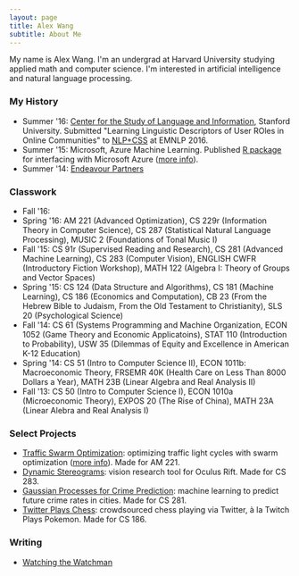 ```yaml
---
layout: page
title: Alex Wang
subtitle: About Me
---
```


My name is Alex Wang. I'm an undergrad at Harvard University studying applied math and computer science. I'm interested in artificial intelligence and natural language processing.

### My History

- Summer '16: [Center for the Study of Language and Information](https://www-csli.stanford.edu/), Stanford University. Submitted "Learning Linguistic Descriptors of User ROles in Online Communities" to [NLP+CSS](https://sites.google.com/site/nlpandcss/nlpcss-at-emnlp-2016) at EMNLP 2016.
- Summer '15: Microsoft, Azure Machine Learning. Published [R package](https://cran.r-project.org/web/packages/AzureML/index.html) for interfacing with Microsoft Azure ([more info](http://blogs.technet.com/b/machinelearning/archive/2015/09/25/build-and-deploy-a-predictive-web-app-using-rstudio-and-azure-ml.aspx)).
- Summer '14: [Endeavour Partners](http://endeavourpartners.net/)

### Classwork

- Fall '16:
- Spring '16: AM 221 (Advanced Optimization), CS 229r (Information Theory in Computer Science), CS 287 (Statistical Natural Language Processing), MUSIC 2 (Foundations of Tonal Music I)
- Fall '15: CS 91r (Supervised Reading and Research), CS 281 (Advanced Machine Learning), CS 283 (Computer Vision), ENGLISH CWFR (Introductory Fiction Workshop), MATH 122 (Algebra I: Theory of Groups and Vector Spaces)
- Spring '15: CS 124 (Data Structure and Algorithms), CS 181 (Machine Learning), CS 186 (Economics and Computation), CB 23 (From the Hebrew Bible to Judaism, From the Old Testament to Christianity), SLS 20 (Psychological Science)
- Fall '14: CS 61 (Systems Programming and Machine Organization, ECON 1052 (Game Theory and Economic Applicatoins), STAT 110 (Introduction to Probability), USW 35 (Dilemmas of Equity and Excellence in American K-12 Education)
- Spring '14: CS 51 (Intro to Computer Science II), ECON 1011b: Macroeconomic Theory, FRSEMR 40K (Health Care on Less Than 8000 Dollars a Year), MATH 23B (Linear Algebra and Real Analysis II)
- Fall '13: CS 50 (Intro to Computer Science I), ECON 1010a (Microeconomic Theory), EXPOS 20 (The Rise of China), MATH 23A (Linear Alebra and Real Analysis I)

### Select Projects

- [Traffic Swarm Optimization](https://github.com/W4ngatang/TrafficSwarmOptimization): optimizing traffic light cycles with swarm optimization ([more info](https://www.seas.harvard.edu/news/2016/06/ants-go-marching-on-to-optimize-traffic-lights)). Made for AM 221.
- [Dynamic Stereograms](https://github.com/W4ngatang/cs283-final-project): vision research tool for Oculus Rift. Made for CS 283.
- [Gaussian Processes for Crime Prediction](https://github.com/kandluis/crime-prediction): machine learning to predict future crime rates in cities. Made for CS 281.
- [Twitter Plays Chess](https://github.com/mgentili/TwitterPlaysChess"): crowdsourced chess playing via Twitter, &agrave; la Twitch Plays Pokemon. Made for CS 186. 

### Writing

- [Watching the Watchman](http://harvardpolitics.com/united-states/watching-watchman/)
